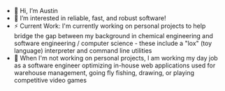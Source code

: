 - 👋 Hi, I’m Austin
- 👀 I’m interested in reliable, fast, and robust software!
- ⚡ Current Work: I'm currently working on personal projects to help bridge the gap between my background in chemical engineering and software engineering / computer science - these include a "lox" (toy language) interpreter and command line utilities
- 🌱 When I'm not working on personal projects, I am working my day job as a software engineer optimizing in-house web applications used for warehouse management, going fly fishing, drawing, or playing competitive video games

<!---
ostin-r/ostin-r is a ✨ special ✨ repository because its `README.md` (this file) appears on your GitHub profile.
You can click the Preview link to take a look at your changes.
--->
